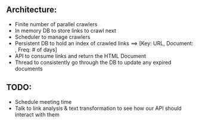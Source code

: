 ## Architecture:
   - Finite number of parallel crawlers
   - In memory DB to store links to crawl next
   - Scheduler to manage crawlers
   - Persistent DB to hold an index of crawled links ==> [Key: URL, Document: <HTML DOC>, Freq: # of days]
   - API to consume links and return the HTML Document
   - Thread to consistently go through the DB to update any expired documents


## TODO:
   - Schedule meeting time
   - Talk to link analysis & text transformation to see how our API should interact with them
